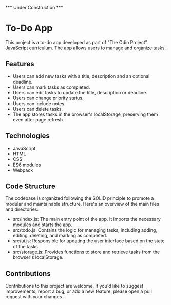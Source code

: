 *** Under Construction ***

# To-Do App

This project is a to-do app developed as part of "The Odin Project" JavaScript curriculum. The app allows users to manage and organize tasks.

## Features
- Users can add new tasks with a title, description and an optional deadline.
- Users can mark tasks as completed.
- Users can edit tasks to update the title, description or deadline.
- Users can change priority status.
- Users can include notes.
- Users can delete tasks.
- The app stores tasks in the browser's localStorage, preserving them even after page refresh.

## Technologies
- JavaScript
- HTML
- CSS
- ES6 modules
- Webpack

## Code Structure
The codebase is organized following the SOLID principle to promote a modular and maintainable structure. Here's an overview of the main files and directories:

- src/index.js: The main entry point of the app. It imports the necessary modules and starts the app.
- src/todo.js: Contains the logic for managing tasks, including adding, editing, deleting, and marking as completed.
- src/ui.js: Responsible for updating the user interface based on the state of the tasks.
- src/storage.js: Provides functions to store and retrieve tasks from the browser's localStorage.

## Contributions
Contributions to this project are welcome. If you'd like to suggest improvements, report a bug, or add a new feature, please open a pull request with your changes.
